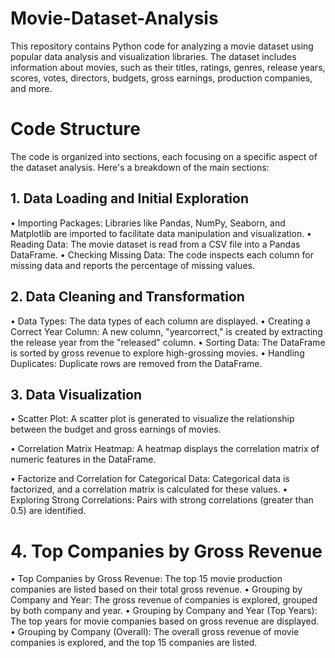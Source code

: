 # Movie-Dataset-Analysis
This repository contains Python code for analyzing a movie dataset using popular data analysis and visualization libraries. The dataset includes information about movies, such as their titles, ratings, genres, release years, scores, votes, directors, budgets, gross earnings, production companies, and more.

# Code Structure  
The code is organized into sections, each focusing on a specific aspect of the dataset analysis. Here's a breakdown of the main sections:

## 1. Data Loading and Initial Exploration
•	Importing Packages: Libraries like Pandas, NumPy, Seaborn, and Matplotlib are imported to facilitate data manipulation and visualization.
•	Reading Data: The movie dataset is read from a CSV file into a Pandas DataFrame.
•	Checking Missing Data: The code inspects each column for missing data and reports the percentage of missing values.

## 2. Data Cleaning and Transformation
•	Data Types: The data types of each column are displayed.
•	Creating a Correct Year Column: A new column, "yearcorrect," is created by extracting the release year from the "released" column.
•	Sorting Data: The DataFrame is sorted by gross revenue to explore high-grossing movies.
•	Handling Duplicates: Duplicate rows are removed from the DataFrame.

## 3. Data Visualization
•	Scatter Plot: A scatter plot is generated to visualize the relationship between the budget and gross earnings of movies.  
 
•	Correlation Matrix Heatmap: A heatmap displays the correlation matrix of numeric features in the DataFrame.
 


•	Factorize and Correlation for Categorical Data: Categorical data is factorized, and a correlation matrix is calculated for these values.
•	Exploring Strong Correlations: Pairs with strong correlations (greater than 0.5) are identified.
 


# 4. Top Companies by Gross Revenue
•	Top Companies by Gross Revenue: The top 15 movie production companies are listed based on their total gross revenue.
•	Grouping by Company and Year: The gross revenue of companies is explored, grouped by both company and year.
•	Grouping by Company and Year (Top Years): The top years for movie companies based on gross revenue are displayed.
•	Grouping by Company (Overall): The overall gross revenue of movie companies is explored, and the top 15 companies are listed.
